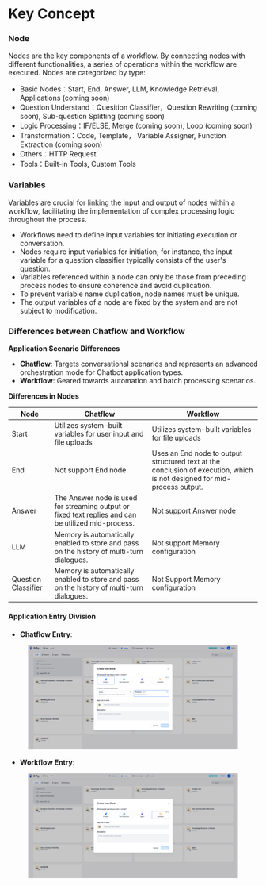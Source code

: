 # Key Concept

### Node

Nodes are the key components of a workflow. By connecting nodes with different functionalities, a series of operations within the workflow are executed. Nodes are categorized by type:

* Basic Nodes：Start, End, Answer, LLM, Knowledge Retrieval, Applications (coming soon)
* Question Understand：Quesition Classifier，Question Rewriting (coming soon), Sub-question Splitting (coming soon)
* Logic Processing：IF/ELSE, Merge (coming soon), Loop (coming soon)
* Transformation：Code, Template， Variable Assigner, Function Extraction (coming soon)
* Others：HTTP Request
* Tools：Built-in Tools, Custom Tools

### Variables

Variables are crucial for linking the input and output of nodes within a workflow, facilitating the implementation of complex processing logic throughout the process.

* Workflows need to define input variables for initiating execution or conversation.
* Nodes require input variables for initiation; for instance, the input variable for a question classifier typically consists of the user's question.
* Variables referenced within a node can only be those from preceding process nodes to ensure coherence and avoid duplication.
* To prevent variable name duplication, node names must be unique.
* The output variables of a node are fixed by the system and are not subject to modification.

### Differences between Chatflow and Workflow

**Application Scenario Differences**

* **Chatflow**: Targets conversational scenarios and represents an advanced orchestration mode for Chatbot application types.
* **Workflow**: Geared towards automation and batch processing scenarios.

**Differences in Nodes**

| **Node**            | **Chatflow**                                                                                        | **Workflow**                                                                                                             |
| ------------------- | --------------------------------------------------------------------------------------------------- | ------------------------------------------------------------------------------------------------------------------------ |
| Start               | Utilizes system-built variables for user input and file uploads                                     | Utilizes system-built variables for file uploads                                                                         |
| End                 | <p>Not support End node<br></p>                                                                     | Uses an End node to output structured text at the conclusion of execution, which is not designed for mid-process output. |
| Answer              | The Answer node is used for streaming output or fixed text replies and can be utilized mid-process. | Not support Answer node                                                                                                  |
| LLM                 | Memory is automatically enabled to store and pass on the history of multi-turn dialogues.           | <p>Not support Memory configuration<br></p>                                                                              |
| Question Classifier | Memory is automatically enabled to store and pass on the history of multi-turn dialogues.           | Not Support Memory configuration                                                                                         |

#### Application Entry Division

* **Chatflow Entry**:

<figure><img src="../../.gitbook/assets/image (10).png" alt=""><figcaption></figcaption></figure>

* **Workflow Entry**:

<figure><img src="../../.gitbook/assets/image (14).png" alt=""><figcaption></figcaption></figure>
